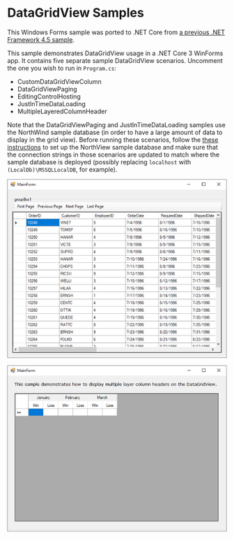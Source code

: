 # DataGridView Samples

This Windows Forms sample was ported to .NET Core from 
[a previous .NET Framework 4.5 sample](https://code.msdn.microsoft.com/windowsdesktop/CSWinFormDataGridView-29783221).

This sample demonstrates DataGridView usage in a .NET Core 3 WinForms app. 
It contains five separate sample DataGridView scenarios. Uncomment the one 
you wish to run in `Program.cs`:

* CustomDataGridViewColumn
* DataGridViewPaging
* EditingControlHosting
* JustInTimeDataLoading
* MultipleLayeredColumnHeader

Note that the DataGridViewPaging and JustInTimeDataLoading samples use the 
NorthWind sample database (in order to have a large amount of data to display 
in the grid view). Before running these scenarios, follow the 
[these instructions](https://docs.microsoft.com/dotnet/framework/data/adonet/sql/linq/downloading-sample-databases) 
to set up the NorthView sample database and make sure that the connection 
strings in those scenarios are updated to match where the sample database 
is deployed (possibly replacing `localhost` with `(LocalDb)\MSSQLLocalDB`, 
for example).

![Screenshot with paging](images/screenshot1.png)

![Screenshot with layered column header](images/screenshot2.png)
